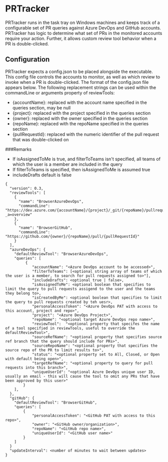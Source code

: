 # PRTracker

PRTracker runs in the task tray on Windows machines and keeps track of a configurable set of PR queries against Azure DevOps and GitHub accounts. PRTracker has logic to determine what set of PRs in the monitored accounts require your action. Further, it allows custom review tool behavior when a PR is double-clicked. 

## Configuration

PRTracker expects a config.json to be placed alongside the executable. This config file controls the accounts to monitor, as well as which review to invoke when a PR is double-clicked. The format of the config.json file appears below. The following replacement strings can be used within the commandLine or arguments property of reviewTools:

* {accountName}: replaced with the account name specified in the queries section, may be null
* {project}: replaced with the project specified in the queries section
* {owner}: replaced with the owner specified in the queries section
* {repoName}: replaced with the repoName specified in the queries section
* {pullRequestId}: replaced with the numeric identifier of the pull request that was double-clicked on

###Remarks
* If isAssignedToMe is true, and filterToTeams isn't specified, all teams of which the user is a member are included in the query
* If filterToTeams is specified, then isAssignedToMe is assumed true
* includeDrafts default is false
```
{
  "version": 0.3,
  "reviewTools": [
    {
      "name": "BrowserAzureDevOps",
      "commandLine": "https://dev.azure.com/{accountName}/{project}/_git/{repoName}/pullrequest/{pullRequestId}?_a=overview"
    },
    {
      "name": "BrowserGitHub",
      "commandLine": "https://github.com/{owner}/{repoName}/pull/{pullRequestId}"
    }
  ],
  "azureDevOps": {
    "defaultReviewTool": "BrowserAzureDevOps",
    "queries": [
         {
            "accountName": "<Azure DevOps account to be accessed>",
            "filterToTeams": [<optional string array of teams of which the user is a member, to search for pull requests assigned to>"],
            "includeDrafts": <optional true | false>,
            "isAssignedToMe": <optional boolean that specifies to limit the query to pull requests assigend to the user and the teams they belong to>,
            "isCreatedByMe": <optional boolean that specifies to limit the query to pull requests created by teh uesr>,
            "personalAccessToken": "<Azure DevOps PAT with access to this account, project and repo>",
            "project": "<Azure DevOps Project>",
            "repoName": "<optional target Azure DevOps repo name>",
            "reviewTool":  "<optional property that specifes the name of a tool specified in reviewTools, useful to override the defaultReviewTool>",
            "sourceRefName": "<optional property that specifies source ref branch that the query should include for PRs>",
            "sourceRepoName": "<optional property that specifies the source repo of the PR to limit results to>",
            "status": "<optional property set to All, Closed, or Open with default being open>",
            "targetRefName": "<optional property to query for pull requests into this branch>",
            "uniqueUserId": "<optional Azure DevOps unique user ID, usually an email - this will cause the tool to omit any PRs that have been approved by this user>"
        }
    ],
  },
  "gitHub": {
    "defaultReviewTool": "BrowserGitHub",
    "queries": [
        {
            "personalAccessToken": "<GitHub PAT with access to this repo>",
            "owner": "<GitHub owner/organization>",
            "repoName": "<GitHub repo name>",
            "uniqueUserId": "<GitHub user name>"
        }
    ]
  }
  "updateInterval": <number of minutes to wait between updates>
}
